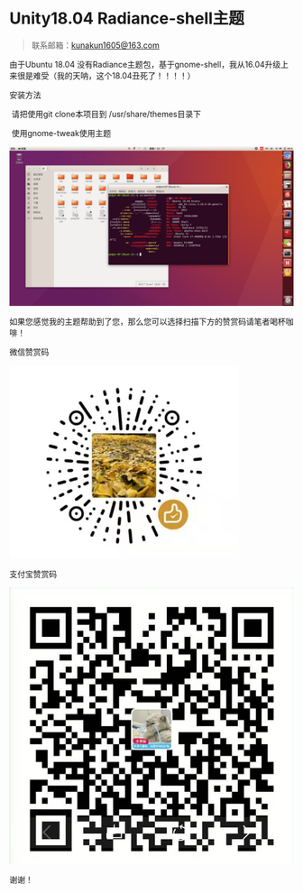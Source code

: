 # Unity18.04 Radiance-shell主题

> 联系邮箱：[kunakun1605@163.com](mailto:kunakun1605@163.com)
>
> 

由于Ubuntu 18.04 没有Radiance主题包，基于gnome-shell，我从16.04升级上来很是难受（我的天呐，这个18.04丑死了！！！！）



安装方法

​	请把使用git clone本项目到 /usr/share/themes目录下

​	使用gnome-tweak使用主题

![1559573867838](assets/1559573867838.png)



如果您感觉我的主题帮助到了您，那么您可以选择扫描下方的赞赏码请笔者喝杯咖啡！

微信赞赏码

[![1551161065403](https://github.com/Kun1605/Notes/raw/master/assets/1551161065403.png)](https://github.com/Kun1605/Notes/blob/master/assets/1551161065403.png)

支付宝赞赏码

[![1551161109564](https://github.com/Kun1605/Notes/raw/master/assets/1551161109564.png)](https://github.com/Kun1605/Notes/blob/master/assets/1551161109564.png)

谢谢！